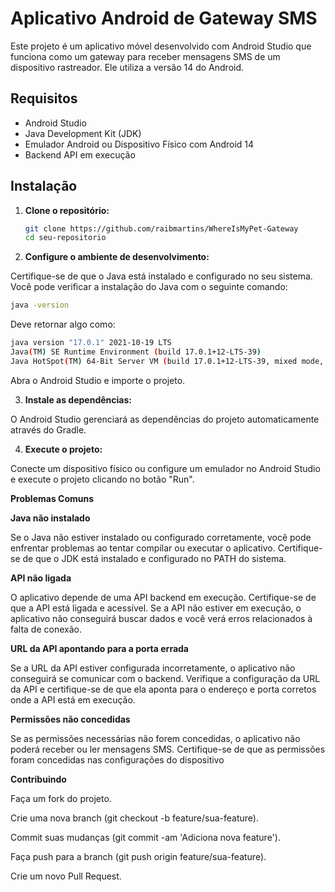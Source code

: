 # Aplicativo Android de Gateway SMS

Este projeto é um aplicativo móvel desenvolvido com Android Studio que funciona como um gateway para receber mensagens SMS de um dispositivo rastreador. Ele utiliza a versão 14 do Android.

## Requisitos

- Android Studio
- Java Development Kit (JDK)
- Emulador Android ou Dispositivo Físico com Android 14
- Backend API em execução

## Instalação

1. **Clone o repositório:**

   ```bash
   git clone https://github.com/raibmartins/WhereIsMyPet-Gateway
   cd seu-repositorio
    ```

2. **Configure o ambiente de desenvolvimento:**

Certifique-se de que o Java está instalado e configurado no seu sistema. Você pode verificar a instalação do Java com o seguinte comando:

```bash
java -version
```

Deve retornar algo como:

```bash
java version "17.0.1" 2021-10-19 LTS
Java(TM) SE Runtime Environment (build 17.0.1+12-LTS-39)
Java HotSpot(TM) 64-Bit Server VM (build 17.0.1+12-LTS-39, mixed mode, sharing)
```

Abra o Android Studio e importe o projeto.

3. **Instale as dependências:**

O Android Studio gerenciará as dependências do projeto automaticamente através do Gradle.

4. **Execute o projeto:**

Conecte um dispositivo físico ou configure um emulador no Android Studio e execute o projeto clicando no botão "Run".

**Problemas Comuns**

**Java não instalado**

Se o Java não estiver instalado ou configurado corretamente, você pode enfrentar problemas ao tentar compilar ou executar o aplicativo. Certifique-se de que o JDK está instalado e configurado no PATH do sistema.

**API não ligada**

O aplicativo depende de uma API backend em execução. Certifique-se de que a API está ligada e acessível. Se a API não estiver em execução, o aplicativo não conseguirá buscar dados e você verá erros relacionados à falta de conexão.

**URL da API apontando para a porta errada**

Se a URL da API estiver configurada incorretamente, o aplicativo não conseguirá se comunicar com o backend. Verifique a configuração da URL da API e certifique-se de que ela aponta para o endereço e porta corretos onde a API está em execução.

**Permissões não concedidas**

Se as permissões necessárias não forem concedidas, o aplicativo não poderá receber ou ler mensagens SMS. Certifique-se de que as permissões foram concedidas nas configurações do dispositivo

**Contribuindo**

Faça um fork do projeto.

Crie uma nova branch (git checkout -b feature/sua-feature).

Commit suas mudanças (git commit -am 'Adiciona nova feature').

Faça push para a branch (git push origin feature/sua-feature).

Crie um novo Pull Request.
